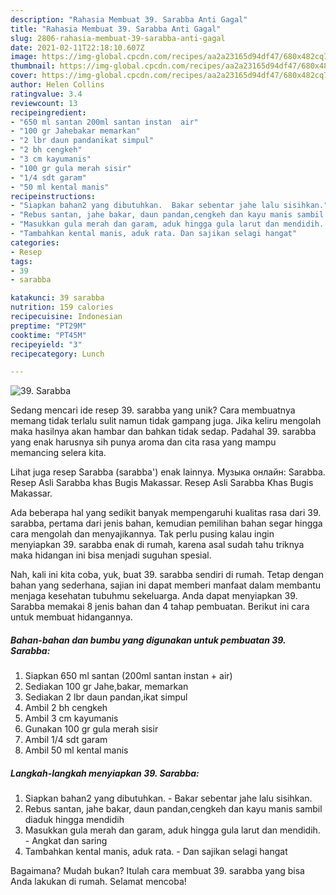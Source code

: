 ```yaml
---
description: "Rahasia Membuat 39. Sarabba Anti Gagal"
title: "Rahasia Membuat 39. Sarabba Anti Gagal"
slug: 2806-rahasia-membuat-39-sarabba-anti-gagal
date: 2021-02-11T22:18:10.607Z
image: https://img-global.cpcdn.com/recipes/aa2a23165d94df47/680x482cq70/39-sarabba-foto-resep-utama.jpg
thumbnail: https://img-global.cpcdn.com/recipes/aa2a23165d94df47/680x482cq70/39-sarabba-foto-resep-utama.jpg
cover: https://img-global.cpcdn.com/recipes/aa2a23165d94df47/680x482cq70/39-sarabba-foto-resep-utama.jpg
author: Helen Collins
ratingvalue: 3.4
reviewcount: 13
recipeingredient:
- "650 ml santan 200ml santan instan  air"
- "100 gr Jahebakar memarkan"
- "2 lbr daun pandanikat simpul"
- "2 bh cengkeh"
- "3 cm kayumanis"
- "100 gr gula merah sisir"
- "1/4 sdt garam"
- "50 ml kental manis"
recipeinstructions:
- "Siapkan bahan2 yang dibutuhkan.  Bakar sebentar jahe lalu sisihkan."
- "Rebus santan, jahe bakar, daun pandan,cengkeh dan kayu manis sambil diaduk hingga mendidih"
- "Masukkan gula merah dan garam, aduk hingga gula larut dan mendidih. Angkat dan saring"
- "Tambahkan kental manis, aduk rata. Dan sajikan selagi hangat"
categories:
- Resep
tags:
- 39
- sarabba

katakunci: 39 sarabba 
nutrition: 159 calories
recipecuisine: Indonesian
preptime: "PT29M"
cooktime: "PT45M"
recipeyield: "3"
recipecategory: Lunch

---
```



![39. Sarabba](https://img-global.cpcdn.com/recipes/aa2a23165d94df47/680x482cq70/39-sarabba-foto-resep-utama.jpg)

Sedang mencari ide resep 39. sarabba yang unik? Cara membuatnya memang tidak terlalu sulit namun tidak gampang juga. Jika keliru mengolah maka hasilnya akan hambar dan bahkan tidak sedap. Padahal 39. sarabba yang enak harusnya sih punya aroma dan cita rasa yang mampu memancing selera kita.

Lihat juga resep Sarabba (sarabba&#39;) enak lainnya. Музыка онлайн: Sarabba. Resep Asli Sarabba khas Bugis Makassar. Resep Asli Sarabba Khas Bugis Makassar.

Ada beberapa hal yang sedikit banyak mempengaruhi kualitas rasa dari 39. sarabba, pertama dari jenis bahan, kemudian pemilihan bahan segar hingga cara mengolah dan menyajikannya. Tak perlu pusing kalau ingin menyiapkan 39. sarabba enak di rumah, karena asal sudah tahu triknya maka hidangan ini bisa menjadi suguhan spesial.


Nah, kali ini kita coba, yuk, buat 39. sarabba sendiri di rumah. Tetap dengan bahan yang sederhana, sajian ini dapat memberi manfaat dalam membantu menjaga kesehatan tubuhmu sekeluarga. Anda dapat menyiapkan 39. Sarabba memakai 8 jenis bahan dan 4 tahap pembuatan. Berikut ini cara untuk membuat hidangannya.

<!--inarticleads1-->

##### Bahan-bahan dan bumbu yang digunakan untuk pembuatan 39. Sarabba:

1. Siapkan 650 ml santan (200ml santan instan + air)
1. Sediakan 100 gr Jahe,bakar, memarkan
1. Sediakan 2 lbr daun pandan,ikat simpul
1. Ambil 2 bh cengkeh
1. Ambil 3 cm kayumanis
1. Gunakan 100 gr gula merah sisir
1. Ambil 1/4 sdt garam
1. Ambil 50 ml kental manis




<!--inarticleads2-->

##### Langkah-langkah menyiapkan 39. Sarabba:

1. Siapkan bahan2 yang dibutuhkan.  - Bakar sebentar jahe lalu sisihkan.
1. Rebus santan, jahe bakar, daun pandan,cengkeh dan kayu manis sambil diaduk hingga mendidih
1. Masukkan gula merah dan garam, aduk hingga gula larut dan mendidih. - Angkat dan saring
1. Tambahkan kental manis, aduk rata. - Dan sajikan selagi hangat




Bagaimana? Mudah bukan? Itulah cara membuat 39. sarabba yang bisa Anda lakukan di rumah. Selamat mencoba!
